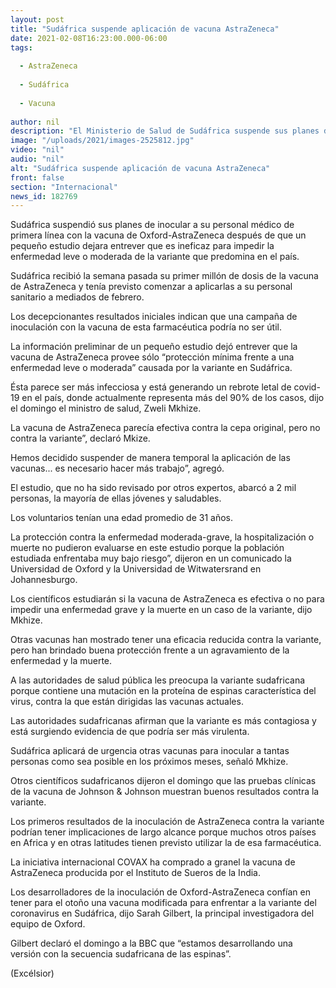 ```yaml
---
layout: post
title: "Sudáfrica suspende aplicación de vacuna AstraZeneca"
date: 2021-02-08T16:23:00.000-06:00
tags:
  
  - AstraZeneca
  
  - Sudáfrica
  
  - Vacuna
  
author: nil
description: "El Ministerio de Salud de Sudáfrica suspende sus planes de vacunación con las dosis de AstraZeneca debido a que brinda una protección 'limitada' contra la variante detectada en el país"
image: "/uploads/2021/images-2525812.jpg"
video: "nil"
audio: "nil"
alt: "Sudáfrica suspende aplicación de vacuna AstraZeneca"
front: false
section: "Internacional"
news_id: 182769
---
```


Sudáfrica suspendió sus planes de inocular a su personal médico de primera línea con la vacuna de Oxford-AstraZeneca después de que un pequeño estudio dejara entrever que es ineficaz para impedir la enfermedad leve o moderada de la variante que predomina en el país.

Sudáfrica recibió la semana pasada su primer millón de dosis de la vacuna de AstraZeneca y tenía previsto comenzar a aplicarlas a su personal sanitario a mediados de febrero.

Los decepcionantes resultados iniciales indican que una campaña de inoculación con la vacuna de esta farmacéutica podría no ser útil.

La información preliminar de un pequeño estudio dejó entrever que la vacuna de AstraZeneca provee sólo “protección mínima frente a una enfermedad leve o moderada” causada por la variante en Sudáfrica.

Ésta parece ser más infecciosa y está generando un rebrote letal de covid-19 en el país, donde actualmente representa más del 90% de los casos, dijo el domingo el ministro de salud, Zweli Mkhize.

La vacuna de AstraZeneca parecía efectiva contra la cepa original, pero no contra la variante”, declaró Mkize.

 
Hemos decidido suspender de manera temporal la aplicación de las vacunas... es necesario hacer más trabajo”, agregó.

El estudio, que no ha sido revisado por otros expertos, abarcó a 2 mil personas, la mayoría de ellas jóvenes y saludables.

Los voluntarios tenían una edad promedio de 31 años.

La protección contra la enfermedad moderada-grave, la hospitalización o muerte no pudieron evaluarse en este estudio porque la población estudiada enfrentaba muy bajo riesgo”, dijeron en un comunicado la Universidad de Oxford y la Universidad de Witwatersrand en Johannesburgo.

Los científicos estudiarán si la vacuna de AstraZeneca es efectiva o no para impedir una enfermedad grave y la muerte en un caso de la variante, dijo Mkhize.

Otras vacunas han mostrado tener una eficacia reducida contra la variante, pero han brindado buena protección frente a un agravamiento de la enfermedad y la muerte.

A las autoridades de salud pública les preocupa la variante sudafricana porque contiene una mutación en la proteína de espinas característica del virus, contra la que están dirigidas las vacunas actuales.

Las autoridades sudafricanas afirman que la variante es más contagiosa y está surgiendo evidencia de que podría ser más virulenta.

Sudáfrica aplicará de urgencia otras vacunas para inocular a tantas personas como sea posible en los próximos meses, señaló Mkhize.

Otros científicos sudafricanos dijeron el domingo que las pruebas clínicas de la vacuna de Johnson & Johnson muestran buenos resultados contra la variante.

Los primeros resultados de la inoculación de AstraZeneca contra la variante podrían tener implicaciones de largo alcance porque muchos otros países en Africa y en otras latitudes tienen previsto utilizar la de esa farmacéutica.

La iniciativa internacional COVAX ha comprado a granel la vacuna de AstraZeneca producida por el Instituto de Sueros de la India.

Los desarrolladores de la inoculación de Oxford-AstraZeneca confían en tener para el otoño una vacuna modificada para enfrentar a la variante del coronavirus en Sudáfrica, dijo Sarah Gilbert, la principal investigadora del equipo de Oxford.

Gilbert declaró el domingo a la BBC que “estamos desarrollando una versión con la secuencia sudafricana de las espinas”.

(Excélsior)
